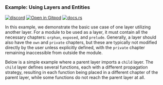 ### Example: Using Layers and Entities

[![discord](https://img.shields.io/discord/872391416519737405?color=eee&logo=discord&logoColor=eee&label=ask)](https://discord.gg/m3YfbXpUUY)
[![Open in Gitpod](https://raster.shields.io/static/v1?label=try&message=online&color=eee&logo=gitpod&logoColor=eee)](https://gitpod.io/#RUN_PATH=sample%2Frust%2Fmod_interface_trivial,SAMPLE_FILE=.%2Fsrc%2Fmain.rs/https://github.com/Wandalen/wTools)
[![docs.rs](https://raster.shields.io/static/v1?label=docs&message=online&color=eee&logo=docsdotrs&logoColor=eee)](https://docs.rs/mod_interface)

In this example, we demonstrate the basic use case of one layer utilizing another layer. For a module to be used as a layer, it must contain all the necessary chapters: `orphan`, `exposed`, and `prelude`. Generally, a layer should also have the `own` and `private` chapters, but these are typically not modified directly by the user unless explicitly defined, with the `private` chapter remaining inaccessible from outside the module.

Below is a simple example where a parent layer imports a `child` layer. The `child` layer defines several functions, each with a different propagation strategy, resulting in each function being placed in a different chapter of the parent layer, while some functions do not reach the parent layer at all.
